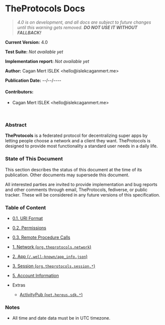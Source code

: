 # TheProtocols Docs

> *4.0 is on development, and all docs are subject to future changes until this warning gets removed. **DO NOT USE IT WITHOUT FALLBACK!***

**Current Version:** 4.0

**Test Suite:** *Not available yet*

**Implementation report:** *Not available yet*

**Author:** Cagan Mert ISLEK \<hello\@islekcaganmert.me\>

**Publication Date:** --/--/----

#### Contributors:
- Cagan Mert ISLEK \<hello\@islekcaganmert.me\>

<br>

### Abstract

**TheProtocols** is a federated protocol for decentralizing super apps by letting people choose a network and a client they want.
TheProtocols is designed to provide most functionality a standard user needs in a daily life.

### State of This Document

This section describes the status of this document at the time of its publication. Other documents may supersede this document.

All interested parties are invited to provide implementation and bug reports and other comments through email, TheProtocols, fediverse, or public tracker. These will be considered in any future versions of this specification.

### Table of Content

- [0.1. URI Format](00_01_uri_format.md)
- [0.2. Permissions](00_02_permissions.md)
- [0.3. Remote Procedure Calls](00_03_rpc.md)
- [1. Network (`org.theprotocols.network`)](01_network.md)
- [2. App (`/.well-known/app_info.json`)](02_app.md)
- [3. Session (`org.theprotocols.session.*`)](03_session.md)



- [5. Account Information](05_user_id.md)

- Extras
  - [ActivityPub (`net.hereus.sdk.*`)](e_net.hereus.sdk/README.md)

### Notes

- All time and date data must be in UTC timezone.